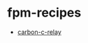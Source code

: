 # fpm-recipes

* [carbon-c-relay](https://github.com/strato190/fpm-recipes/tree/master/carbon-c-relay)
